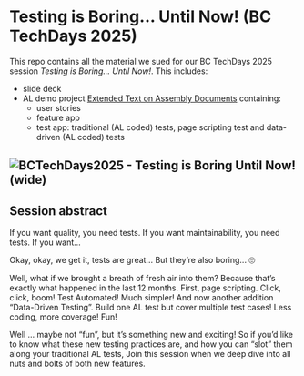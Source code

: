 # Testing is Boring... Until Now! (BC TechDays 2025)

This repo contains all the material we sued for our BC TechDays 2025 session *Testing is Boring... Until Now!*. This includes:
- slide deck
- AL demo project [Extended Text on Assembly Documents](https://github.com/fluxxus-nl/BCTD2025_TestingIsBoring_UntilNow/issues/1) containing:
  - user stories
  - feature app
  - test app: traditional (AL coded) tests, page scripting test and data-driven (AL coded) tests

## ![BCTechDays2025 - Testing is Boring  Until Now! (wide)](https://github.com/user-attachments/assets/c533ad88-0c4d-45b4-8ebc-175c9b1ef35e)

## Session abstract
If you want quality, you need tests. If you want maintainability, you need tests. If you want...

Okay, okay, we get it, tests are great... But they’re also boring... 🙄

Well, what if we brought a breath of fresh air into them? Because that’s exactly what happened in the last 12 months. First, page scripting. Click, click, boom! Test Automated! Much simpler! And now another addition “Data-Driven Testing”. Build one AL test but cover multiple test cases! Less coding, more coverage! Fun!

Well … maybe not “fun”, but it’s something new and exciting! So if you’d like to know what these new testing practices are, and how you can “slot” them along your traditional AL tests, Join this session when we deep dive into all nuts and bolts of both new features.
